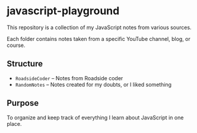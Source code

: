 # javascript-playground

This repository is a collection of my JavaScript notes from various sources.

Each folder contains notes taken from a specific YouTube channel, blog, or course.

## Structure

- `RoadsideCoder` – Notes from Roadside coder
- `RandomNotes` – Notes created for my doubts, or I liked something

## Purpose

To organize and keep track of everything I learn about JavaScript in one place.


